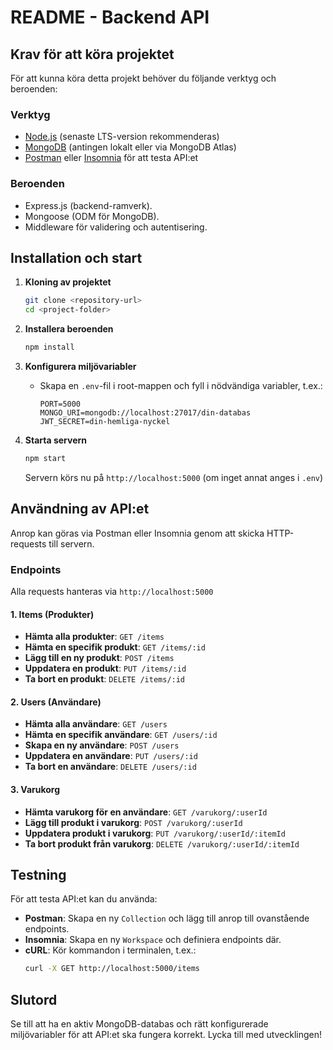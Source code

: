 # README - Backend API

## Krav för att köra projektet
För att kunna köra detta projekt behöver du följande verktyg och beroenden:

### Verktyg
- [Node.js](https://nodejs.org/) (senaste LTS-version rekommenderas)
- [MongoDB](https://www.mongodb.com/) (antingen lokalt eller via MongoDB Atlas)
- [Postman](https://www.postman.com/) eller [Insomnia](https://insomnia.rest/) för att testa API:et

### Beroenden
- Express.js (backend-ramverk).
- Mongoose (ODM för MongoDB).
- Middleware för validering och autentisering.

## Installation och start

1. **Kloning av projektet**
   ```sh
   git clone <repository-url>
   cd <project-folder>
   ```

2. **Installera beroenden**
   ```sh
   npm install
   ```

3. **Konfigurera miljövariabler**
   - Skapa en `.env`-fil i root-mappen och fyll i nödvändiga variabler, t.ex.:
     ```env
     PORT=5000
     MONGO_URI=mongodb://localhost:27017/din-databas
     JWT_SECRET=din-hemliga-nyckel
     ```

4. **Starta servern**
   ```sh
   npm start
   ```
   Servern körs nu på `http://localhost:5000` (om inget annat anges i `.env`)

## Användning av API:et
Anrop kan göras via Postman eller Insomnia genom att skicka HTTP-requests till servern.

### Endpoints
Alla requests hanteras via `http://localhost:5000`

#### **1. Items (Produkter)**
- **Hämta alla produkter**: `GET /items`
- **Hämta en specifik produkt**: `GET /items/:id`
- **Lägg till en ny produkt**: `POST /items`
- **Uppdatera en produkt**: `PUT /items/:id`
- **Ta bort en produkt**: `DELETE /items/:id`

#### **2. Users (Användare)**
- **Hämta alla användare**: `GET /users`
- **Hämta en specifik användare**: `GET /users/:id`
- **Skapa en ny användare**: `POST /users`
- **Uppdatera en användare**: `PUT /users/:id`
- **Ta bort en användare**: `DELETE /users/:id`

#### **3. Varukorg**
- **Hämta varukorg för en användare**: `GET /varukorg/:userId`
- **Lägg till produkt i varukorg**: `POST /varukorg/:userId`
- **Uppdatera produkt i varukorg**: `PUT /varukorg/:userId/:itemId`
- **Ta bort produkt från varukorg**: `DELETE /varukorg/:userId/:itemId`

## Testning
För att testa API:et kan du använda:
- **Postman**: Skapa en ny `Collection` och lägg till anrop till ovanstående endpoints.
- **Insomnia**: Skapa en ny `Workspace` och definiera endpoints där.
- **cURL**: Kör kommandon i terminalen, t.ex.:
  ```sh
  curl -X GET http://localhost:5000/items
  ```

## Slutord
Se till att ha en aktiv MongoDB-databas och rätt konfigurerade miljövariabler för att API:et ska fungera korrekt. Lycka till med utvecklingen!

